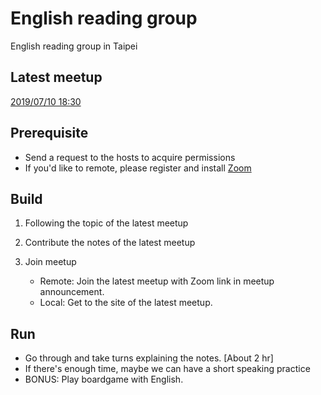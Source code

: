 # English reading group

English reading group in Taipei

## Latest meetup

[2019/07/10 18:30](2019-07-10.md)

## Prerequisite

* Send a request to the hosts to acquire permissions
* If you'd like to remote, please register and install [Zoom](https://zoom.us)

## Build

1. Following the topic of the latest meetup

2. Contribute the notes of the latest meetup

3. Join meetup

    * Remote: Join the latest meetup with Zoom link in meetup announcement.
    * Local: Get to the site of the latest meetup.

## Run

* Go through and take turns explaining the notes. [About 2 hr]
* If there's enough time, maybe we can have a short speaking practice
* BONUS: Play boardgame with English.
